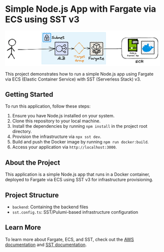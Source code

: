 # Simple Node.js App with Fargate via ECS using SST v3

![Architecture Diagram](/public/architecture.png)

This project demonstrates how to run a simple Node.js app using Fargate via ECS (Elastic Container Service) with SST (Serverless Stack) v3.

## Getting Started

To run this application, follow these steps:

1. Ensure you have Node.js installed on your system.
2. Clone this repository to your local machine.
3. Install the dependencies by running `npm install` in the project root directory.
4. Provision the infrastructure via `npx sst dev`.
5. Build and push the Docker image by running `npm run docker:build`.
6. Access your application via `http://localhost:3000`.

## About the Project

This application is a simple Node.js app that runs in a Docker container, deployed to Fargate via ECS using SST v3 for infrastructure provisioning.

## Project Structure

- `backend`: Containing the backend files
- `sst.config.ts`: SST/Pulumi-based infrastructure configuration

## Learn More

To learn more about Fargate, ECS, and SST, check out the [AWS documentation](https://aws.amazon.com/ecs/) and [SST documentation](https://docs.sst.dev/).
